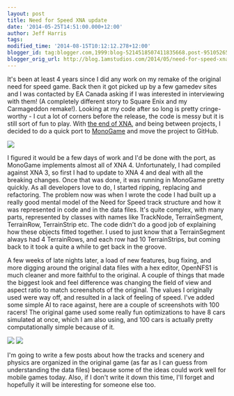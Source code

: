 ```yaml
---
layout: post
title: Need for Speed XNA update
date: '2014-05-25T14:51:00.000+12:00'
author: Jeff Harris
tags: 
modified_time: '2014-08-15T10:12:12.278+12:00'
blogger_id: tag:blogger.com,1999:blog-5214518507411835668.post-951052659232437726
blogger_orig_url: http://blog.1amstudios.com/2014/05/need-for-speed-xna-update.html
---
```

It's been at least 4 years since I did any work on my remake of the original need for speed game. Back then it got picked up by a few gamedev sites and I was contacted by EA Canada asking if I was interested in interviewing with them! (A completely different story to Square Enix and my Carmageddon remake!). Looking at my code after so long is pretty cringe-worthy - I cut a lot of corners before the release, the code is messy but it is still sort of fun to play.  With [the end of XNA](http://www.gamasutra.com/view/news/185894/Its_official_XNA_is_dead.php), and being between projects, I decided to do a quick port to [MonoGame](http://www.monogame.net/) and move the project to GitHub.

![](http://1amstudios.com/img/opennfs1/100-cars-3.jpg)

I figured it would be a few days of work and I'd be done with the port, as MonoGame implements almost all of XNA 4. Unfortunately, I had compiled against XNA 3, so first I had to update to XNA 4 and deal with all the breaking changes. Once that was done, it was running in MonoGame pretty quickly. As all developers love to do, I started ripping, replacing and refactoring. The problem now was when I wrote the code I had built up a really good mental model of the Need for Speed track structure and how it was represented in code and in the data files. It's quite complex, with many parts, represented by classes with names like TrackNode, TerrainSegment, TerrainRow, TerrainStrip etc. The code didn't do a good job of explaining how these objects fitted together. I used to just know that a TerrainSegment always had 4 TerrainRows, and each row had 10 TerrainStrips, but coming back to it took a quite a while to get back in the groove.

A few weeks of late nights later, a load of new features, bug fixing, and more digging around the original data files with a hex editor, OpenNFS1 is much cleaner and more faithful to the original. A couple of things that made the biggest look and feel difference was changing the field of view and aspect ratio to match screenshots of the original. The values I originally used were way off, and resulted in a lack of feeling of speed. I've added some simple AI to race against, here are a couple of screenshots with 100 racers! The original game used some really fun optimizations to have 8 cars simulated at once, which I am also using, and 100 cars is actually pretty computationally simple because of it.

![](http://1amstudios.com/img/opennfs1/100-cars-2.jpg)
![](http://1amstudios.com/img/opennfs1/100-cars-1.jpg)

 I'm going to write a few posts about how the tracks and scenery and physics are organized in the original game (as far as I can guess from understanding the data files) because some of the ideas could work well for mobile games today. Also, if I don't write it down this time, I'll forget and hopefully it will be interesting for someone else too.